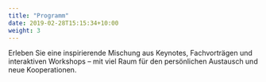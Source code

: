 ```yaml
---
title: "Programm"
date: 2019-02-28T15:15:34+10:00
weight: 3
---
```


Erleben Sie eine inspirierende Mischung aus Keynotes, Fachvorträgen und interaktiven Workshops – mit viel Raum für den persönlichen Austausch und neue Kooperationen.
